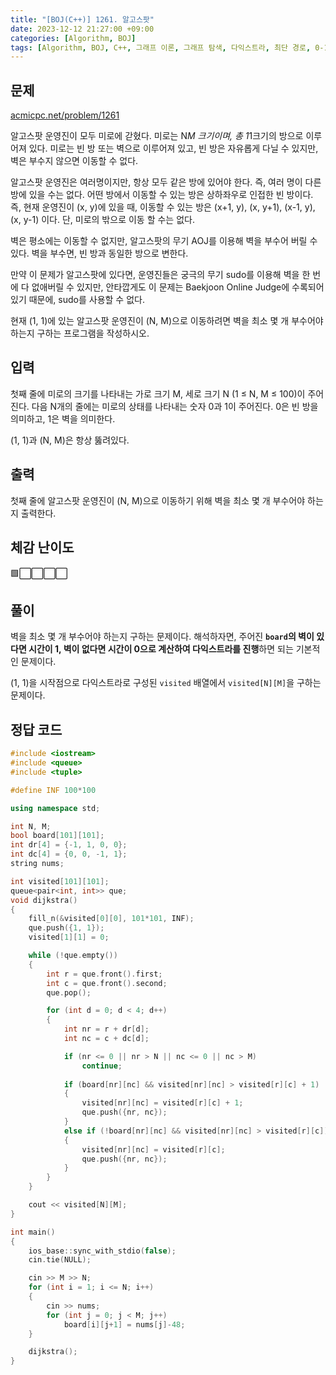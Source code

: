 ```yaml
---
title: "[BOJ(C++)] 1261. 알고스팟"
date: 2023-12-12 21:27:00 +09:00
categories: [Algorithm, BOJ]
tags: [Algorithm, BOJ, C++, 그래프 이론, 그래프 탐색, 다익스트라, 최단 경로, 0-1 너비 우선 탐색, Gold 4]
---
```

## **문제**
[acmicpc.net/problem/1261](https://www.acmicpc.net/problem/1261)
<br>

알고스팟 운영진이 모두 미로에 갇혔다. 미로는 N*M 크기이며, 총 1*1크기의 방으로 이루어져 있다. 미로는 빈 방 또는 벽으로 이루어져 있고, 빈 방은 자유롭게 다닐 수 있지만, 벽은 부수지 않으면 이동할 수 없다.

알고스팟 운영진은 여러명이지만, 항상 모두 같은 방에 있어야 한다. 즉, 여러 명이 다른 방에 있을 수는 없다. 어떤 방에서 이동할 수 있는 방은 상하좌우로 인접한 빈 방이다. 즉, 현재 운영진이 (x, y)에 있을 때, 이동할 수 있는 방은 (x+1, y), (x, y+1), (x-1, y), (x, y-1) 이다. 단, 미로의 밖으로 이동 할 수는 없다.

벽은 평소에는 이동할 수 없지만, 알고스팟의 무기 AOJ를 이용해 벽을 부수어 버릴 수 있다. 벽을 부수면, 빈 방과 동일한 방으로 변한다.

만약 이 문제가 알고스팟에 있다면, 운영진들은 궁극의 무기 sudo를 이용해 벽을 한 번에 다 없애버릴 수 있지만, 안타깝게도 이 문제는 Baekjoon Online Judge에 수록되어 있기 때문에, sudo를 사용할 수 없다.

현재 (1, 1)에 있는 알고스팟 운영진이 (N, M)으로 이동하려면 벽을 최소 몇 개 부수어야 하는지 구하는 프로그램을 작성하시오.
<br>

## **입력**
첫째 줄에 미로의 크기를 나타내는 가로 크기 M, 세로 크기 N (1 ≤ N, M ≤ 100)이 주어진다. 다음 N개의 줄에는 미로의 상태를 나타내는 숫자 0과 1이 주어진다. 0은 빈 방을 의미하고, 1은 벽을 의미한다.

(1, 1)과 (N, M)은 항상 뚫려있다.
<br>

## **출력**
첫째 줄에 알고스팟 운영진이 (N, M)으로 이동하기 위해 벽을 최소 몇 개 부수어야 하는지 출력한다.
<br>

## **체감 난이도**
🟩⬜⬜⬜⬜
<br>

## **풀이**
벽을 최소 몇 개 부수어야 하는지 구하는 문제이다. 해석하자면, 주어진 **`board`의 벽이 있다면 시간이 1, 벽이 없다면 시간이 0으로 계산하여 다익스트라를 진행**하면 되는 기본적인 문제이다.

(1, 1)을 시작점으로 다익스트라로 구성된 `visited` 배열에서 `visited[N][M]`을 구하는 문제이다.
<br>

## **정답 코드**
```c++
#include <iostream>
#include <queue>
#include <tuple>

#define INF 100*100

using namespace std;

int N, M;
bool board[101][101];
int dr[4] = {-1, 1, 0, 0};
int dc[4] = {0, 0, -1, 1};
string nums;

int visited[101][101];
queue<pair<int, int>> que;
void dijkstra()
{
    fill_n(&visited[0][0], 101*101, INF);
    que.push({1, 1});
    visited[1][1] = 0;

    while (!que.empty())
    {
        int r = que.front().first;
        int c = que.front().second;
        que.pop();

        for (int d = 0; d < 4; d++)
        {
            int nr = r + dr[d];
            int nc = c + dc[d];

            if (nr <= 0 || nr > N || nc <= 0 || nc > M)
                continue;
            
            if (board[nr][nc] && visited[nr][nc] > visited[r][c] + 1)
            {
                visited[nr][nc] = visited[r][c] + 1;
                que.push({nr, nc});
            }
            else if (!board[nr][nc] && visited[nr][nc] > visited[r][c])
            {
                visited[nr][nc] = visited[r][c];
                que.push({nr, nc});
            }
        }
    }

    cout << visited[N][M];
}

int main()
{
    ios_base::sync_with_stdio(false);
    cin.tie(NULL);

    cin >> M >> N;
    for (int i = 1; i <= N; i++)
    {
        cin >> nums;
        for (int j = 0; j < M; j++)
            board[i][j+1] = nums[j]-48;
    }

    dijkstra();
}
```